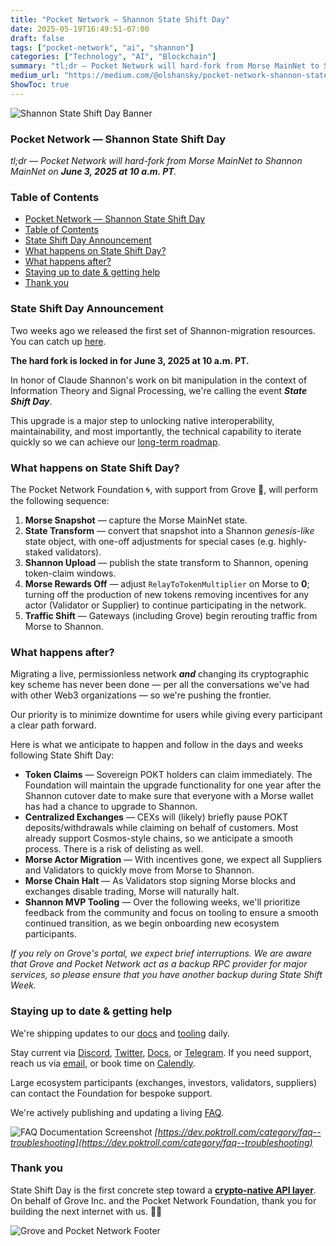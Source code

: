```yaml
---
title: "Pocket Network — Shannon State Shift Day"
date: 2025-05-19T16:49:51-07:00
draft: false
tags: ["pocket-network", "ai", "shannon"]
categories: ["Technology", "AI", "Blockchain"]
summary: "tl;dr — Pocket Network will hard-fork from Morse MainNet to Shannon MainNet on June 3, 2025 at 10 a.m. PT."
medium_url: "https://medium.com/@olshansky/pocket-network-shannon-state-shift-day-b8c06122cb76"
ShowToc: true
---
```


![Shannon State Shift Day Banner](/images/posts/pocket-network-shannon-state-shift-day-image-01.png)

### Pocket Network — Shannon State Shift Day

_tl;dr — Pocket Network will hard-fork from Morse MainNet to Shannon MainNet on **June 3, 2025 at 10 a.m. PT**._

### Table of Contents

- [Pocket Network — Shannon State Shift Day](#pocket-network--shannon-state-shift-day)
- [Table of Contents](#table-of-contents)
- [State Shift Day Announcement](#state-shift-day-announcement)
- [What happens on State Shift Day?](#what-happens-on-state-shift-day)
- [What happens after?](#what-happens-after)
- [Staying up to date \& getting help](#staying-up-to-date--getting-help)
- [Thank you](#thank-you)

### State Shift Day Announcement

Two weeks ago we released the first set of Shannon-migration resources. You can catch up [here](https://medium.com/decentralized-infrastructure/pocket-network-shannon-migration-announcement-139c25e4166c).

**The hard fork is locked in for June 3, 2025 at 10 a.m. PT.**

In honor of Claude Shannon's work on bit manipulation in the context of Information Theory and Signal Processing, we're calling the event **_State Shift Day_**.

This upgrade is a major step to unlocking native interoperability, maintainability, and most importantly, the technical capability to iterate quickly so we can achieve our [long-term roadmap](https://forum.pokt.network/t/shannon-post-launch-development-roadmap/5497).

### What happens on State Shift Day?

The Pocket Network Foundation 🌀, with support from Grove 🌿, will perform the following sequence:

1. **Morse Snapshot** — capture the Morse MainNet state.
2. **State Transform** — convert that snapshot into a Shannon _genesis-like_ state object, with one-off adjustments for special cases (e.g. highly-staked validators).
3. **Shannon Upload** — publish the state transform to Shannon, opening token-claim windows.
4. **Morse Rewards Off** — adjust `RelayToTokenMultiplier` on Morse to **0**; turning off the production of new tokens removing incentives for any actor (Validator or Supplier) to continue participating in the network.
5. **Traffic Shift** — Gateways (including Grove) begin rerouting traffic from Morse to Shannon.

### What happens after?

Migrating a live, permissionless network **_and_** changing its cryptographic key scheme has never been done — per all the conversations we've had with other Web3 organizations — so we're pushing the frontier.

Our priority is to minimize downtime for users while giving every participant a clear path forward.

Here is what we anticipate to happen and follow in the days and weeks following State Shift Day:

- **Token Claims** — Sovereign POKT holders can claim immediately. The Foundation will maintain the upgrade functionality for one year after the Shannon cutover date to make sure that everyone with a Morse wallet has had a chance to upgrade to Shannon.
- **Centralized Exchanges** — CEXs will (likely) briefly pause POKT deposits/withdrawals while claiming on behalf of customers. Most already support Cosmos-style chains, so we anticipate a smooth process. There is a risk of delisting as well.
- **Morse Actor Migration** — With incentives gone, we expect all Suppliers and Validators to quickly move from Morse to Shannon.
- **Morse Chain Halt** — As Validators stop signing Morse blocks and exchanges disable trading, Morse will naturally halt.
- **Shannon MVP Tooling** — Over the following weeks, we'll prioritize feedback from the community and focus on tooling to ensure a smooth continued transition, as we begin onboarding new ecosystem participants.

_If you rely on Grove's portal, we expect brief interruptions. We are aware that Grove and Pocket Network act as a backup RPC provider for major services, so please ensure that you have another backup during State Shift Week._

### Staying up to date & getting help

We're shipping updates to our [docs](https://docs.pokt.network/) and [tooling](https://dev.poktroll.com/) daily.

Stay current via [Discord](https://discord.gg/build-with-grove), [Twitter](https://x.com/BuildWithGrove), [Docs](https://dev.poktroll.com), or [Telegram](https://t.me/@UnofficialPokt). If you need support, reach us via [email](mailto:portal@grove.city), or book time on [Calendly](https://calendly.com/d/cmdf-tbq-dc3/grove-engineering).

Large ecosystem participants (exchanges, investors, validators, suppliers) can contact the Foundation for bespoke support.

We're actively publishing and updating a living [FAQ](https://dev.poktroll.com/category/faq--troubleshooting).

![FAQ Documentation Screenshot](/images/posts/pocket-network-shannon-state-shift-day-image-02.png)
_[https://dev.poktroll.com/category/faq--troubleshooting](https://dev.poktroll.com/category/faq--troubleshooting)_

### Thank you

State Shift Day is the first concrete step toward a [**crypto-native API layer**](https://dev.poktroll.com/). On behalf of Grove Inc. and the Pocket Network Foundation, thank you for building the next internet with us. 🌿🌀

![Grove and Pocket Network Footer](/images/posts/pocket-network-shannon-state-shift-day-image-03.png)
